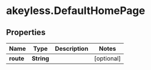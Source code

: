 # akeyless.DefaultHomePage

## Properties

Name | Type | Description | Notes
------------ | ------------- | ------------- | -------------
**route** | **String** |  | [optional] 


